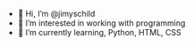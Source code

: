 - 👋 Hi, I’m @jimyschild
- 👀 I’m interested in working with programming
- 🌱 I’m currently learning, Python, HTML, CSS
<!----💞️ I’m looking to collaborate on ...
- 📫 How to reach me ...--->

<!---
jimyschild/jimyschild is a ✨ special ✨ repository because its `README.md` (this file) appears on your GitHub profile.
You can click the Preview link to take a look at your changes.
--->
